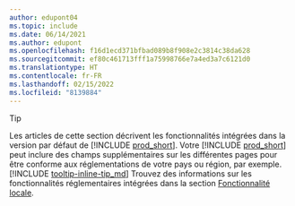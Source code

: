 ```yaml
---
author: edupont04
ms.topic: include
ms.date: 06/14/2021
ms.author: edupont
ms.openlocfilehash: f16d1ecd371bfbad089b8f908e2c3814c38da628
ms.sourcegitcommit: ef80c461713fff1a75998766e7a4ed3a7c6121d0
ms.translationtype: HT
ms.contentlocale: fr-FR
ms.lasthandoff: 02/15/2022
ms.locfileid: "8139884"
---
```

> [!TIP]
> Les articles de cette section décrivent les fonctionnalités intégrées dans la version par défaut de [!INCLUDE [prod_short](prod_short.md)]. Votre [!INCLUDE [prod_short](prod_short.md)] peut inclure des champs supplémentaires sur les différentes pages pour être conforme aux réglementations de votre pays ou région, par exemple. [!INCLUDE [tooltip-inline-tip_md](tooltip-inline-tip_md.md)] Trouvez des informations sur les fonctionnalités réglementaires intégrées dans la section [Fonctionnalité locale](../about-localization.md).